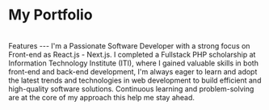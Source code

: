 <h1>My Portfolio</h1></br>
Features
---
I'm a Passionate Software Developer with a strong focus on Front-end as React.js - Next.js. I completed a Fullstack PHP scholarship at Information Technology Institute (ITI), where I gained valuable skills in both front-end and back-end development, I'm always eager to learn and adopt the latest trends and technologies in web development to build efficient and high-quality software solutions. Continuous learning and problem-solving are at the core of my approach this help me stay ahead.
